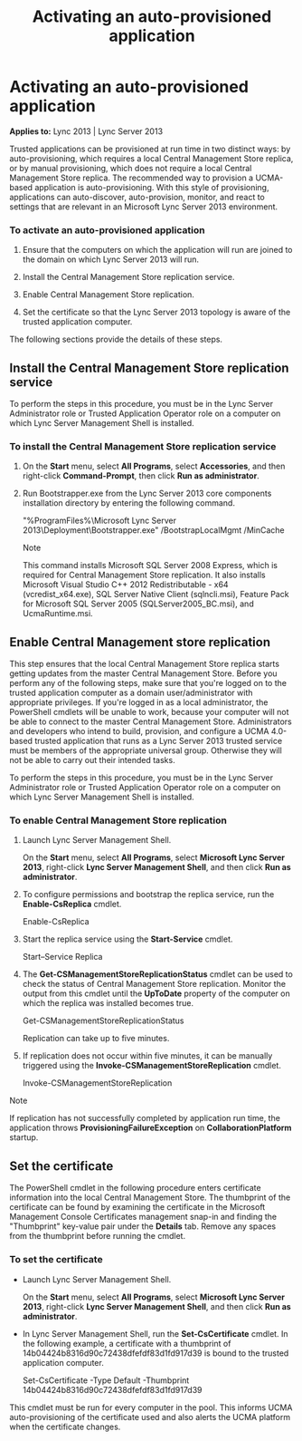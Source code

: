 ﻿---
title: Activating an auto-provisioned application
TOCTitle: Activating an auto-provisioned application
ms:assetid: 0f3a7547-8118-4b14-b88b-c8f4b5e5f99d
ms:mtpsurl: https://msdn.microsoft.com/library/Dn466123(v=office.15)
ms:contentKeyID: 57103416
ms.date: 07/25/2014
mtps_version: v=office.15
---

# Activating an auto-provisioned application


**Applies to:** Lync 2013 | Lync Server 2013

 

Trusted applications can be provisioned at run time in two distinct ways: by auto-provisioning, which requires a local Central Management Store replica, or by manual provisioning, which does not require a local Central Management Store replica. The recommended way to provision a UCMA-based application is auto-provisioning. With this style of provisioning, applications can auto-discover, auto-provision, monitor, and react to settings that are relevant in an Microsoft Lync Server 2013 environment.

### To activate an auto-provisioned application

1.  Ensure that the computers on which the application will run are joined to the domain on which Lync Server 2013 will run.

2.  Install the Central Management Store replication service.

3.  Enable Central Management Store replication.

4.  Set the certificate so that the Lync Server 2013 topology is aware of the trusted application computer.

The following sections provide the details of these steps.

## Install the Central Management Store replication service

To perform the steps in this procedure, you must be in the Lync Server Administrator role or Trusted Application Operator role on a computer on which Lync Server Management Shell is installed.

### To install the Central Management Store replication service

1.  On the **Start** menu, select **All Programs**, select **Accessories**, and then right-click **Command-Prompt**, then click **Run as administrator**.

2.  Run Bootstrapper.exe from the Lync Server 2013 core components installation directory by entering the following command.
    
    "%ProgramFiles%\\Microsoft Lync Server 2013\\Deployment\\Bootstrapper.exe" /BootstrapLocalMgmt /MinCache
    

    > [!NOTE]
    > <P>This command installs Microsoft SQL Server 2008 Express, which is required for Central Management Store replication. It also installs Microsoft Visual Studio C++ 2012 Redistributable - x64 (vcredist_x64.exe), SQL Server Native Client (sqlncli.msi), Feature Pack for Microsoft SQL Server 2005 (SQLServer2005_BC.msi), and UcmaRuntime.msi.</P>



## Enable Central Management store replication

This step ensures that the local Central Management Store replica starts getting updates from the master Central Management Store. Before you perform any of the following steps, make sure that you're logged on to the trusted application computer as a domain user/administrator with appropriate privileges. If you're logged in as a local administrator, the PowerShell cmdlets will be unable to work, because your computer will not be able to connect to the master Central Management Store. Administrators and developers who intend to build, provision, and configure a UCMA 4.0-based trusted application that runs as a Lync Server 2013 trusted service must be members of the appropriate universal group. Otherwise they will not be able to carry out their intended tasks.

To perform the steps in this procedure, you must be in the Lync Server Administrator role or Trusted Application Operator role on a computer on which Lync Server Management Shell is installed.

### To enable Central Management Store replication

1.  Launch Lync Server Management Shell.
    
    On the **Start** menu, select **All Programs**, select **Microsoft Lync Server 2013**, right-click **Lync Server Management Shell**, and then click **Run as administrator**.

2.  To configure permissions and bootstrap the replica service, run the **Enable-CsReplica** cmdlet.
    
    Enable-CsReplica

3.  Start the replica service using the **Start-Service** cmdlet.
    
    Start–Service Replica

4.  The **Get-CSManagementStoreReplicationStatus** cmdlet can be used to check the status of Central Management Store replication. Monitor the output from this cmdlet until the **UpToDate** property of the computer on which the replica was installed becomes true.
    
    Get-CSManagementStoreReplicationStatus
    
    Replication can take up to five minutes.

5.  If replication does not occur within five minutes, it can be manually triggered using the **Invoke-CSManagementStoreReplication** cmdlet.
    
    Invoke-CSManagementStoreReplication


> [!NOTE]
> <P>If replication has not successfully completed by application run time, the application throws <STRONG>ProvisioningFailureException</STRONG> on <STRONG>CollaborationPlatform</STRONG> startup.</P>



## Set the certificate

The PowerShell cmdlet in the following procedure enters certificate information into the local Central Management Store. The thumbprint of the certificate can be found by examining the certificate in the Microsoft Management Console Certificates management snap-in and finding the "Thumbprint" key-value pair under the **Details** tab. Remove any spaces from the thumbprint before running the cmdlet.

### To set the certificate

  - Launch Lync Server Management Shell.
    
    On the **Start** menu, select **All Programs**, select **Microsoft Lync Server 2013**, right-click **Lync Server Management Shell**, and then click **Run as administrator**.

  - In Lync Server Management Shell, run the **Set-CsCertificate** cmdlet. In the following example, a certificate with a thumbprint of 14b04424b8316d90c72438dfefdf83d1fd917d39 is bound to the trusted application computer.
    
    Set-CsCertificate -Type Default -Thumbprint 14b04424b8316d90c72438dfefdf83d1fd917d39

This cmdlet must be run for every computer in the pool. This informs UCMA auto-provisioning of the certificate used and also alerts the UCMA platform when the certificate changes.


